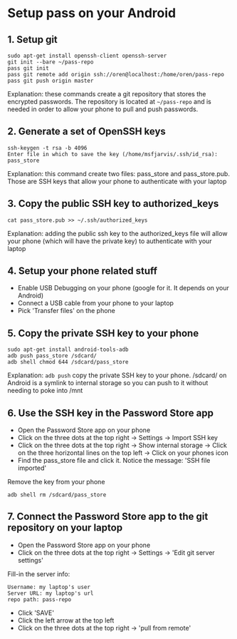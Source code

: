 <!-- numbers -->

# Setup pass on your Android

## 1. Setup git
```
sudo apt-get install openssh-client openssh-server
git init --bare ~/pass-repo
pass git init
pass git remote add origin ssh://oren@localhost:/home/oren/pass-repo
pass git push origin master
```
Explanation: these commands create a git repository that stores the encrypted passwords. The repository is located at `~/pass-repo` and is needed in order to allow your phone to pull and push passwords.

## 2. Generate a set of OpenSSH keys
```
ssh-keygen -t rsa -b 4096
Enter file in which to save the key (/home/msfjarvis/.ssh/id_rsa): pass_store
```
Explanation: this command create two files: pass_store and pass_store.pub. Those are SSH keys that allow your phone to authenticate with your laptop

## 3. Copy the public SSH key to authorized_keys
```
cat pass_store.pub >> ~/.ssh/authorized_keys
```
Explanation: adding the public ssh key to the authorized_keys file will allow your phone (which will have the private key) to authenticate with your laptop

## 4. Setup your phone related stuff
* Enable USB Debugging on your phone (google for it. It depends on your Android)
* Connect a USB cable from your phone to your laptop
* Pick 'Transfer files' on the phone

## 5. Copy the private SSH key to your phone
```
sudo apt-get install android-tools-adb
adb push pass_store /sdcard/
adb shell chmod 644 /sdcard/pass_store
```
Explanation: `adb push` copy the private SSH key to your phone. /sdcard/ on Android is a symlink to internal storage so you can push to it without needing to poke into /mnt

## 6. Use the SSH key in the Password Store app
* Open the Password Store app on your phone
* Click on the three dots at the top right -> Settings -> Import SSH key
* Click on the three dots at the top right -> Show internal storage -> Click on the three horizontal lines on the top left -> Click on your phones icon
* Find the pass_store file and click it. Notice the message: 'SSH file imported'

Remove the key from your phone
```
adb shell rm /sdcard/pass_store
```

## 7. Connect the Password Store app to the git repository on your laptop
* Open the Password Store app on your phone
* Click on the three dots at the top right -> Settings -> 'Edit git server settings'

Fill-in the server info:
```
Username: my laptop's user
Server URL: my laptop's url
repo path: pass-repo
```

* Click  'SAVE'
* Click the left arrow at the top left
* Click on the three dots at the top right -> 'pull from remote'

